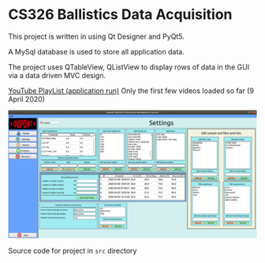 
# CS326 Ballistics Data Acquisition

This project is written in using Qt Designer and PyQt5.

A MySql database is used to store all application data.

The project uses QTableView, QListView to display rows of data in the GUI via a data driven MVC design.

[YouTube PlayList (application run)](https://www.youtube.com/playlist?list=PLxqDZAbH9k3mWbs3I2YZCNSHZbmUAgxML)  Only the first few videos loaded so far (9 April 2020)

![ScreenShot](https://github.com/coffee247/SeniorDesign/blob/master/Screenshot.png)

Source code for project in `src` directory

